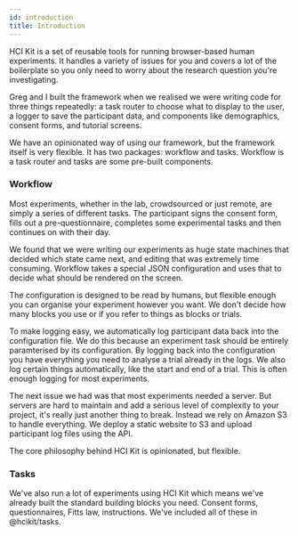 ```yaml
---
id: introduction
title: Introduction
---
```


HCI Kit is a set of reusable tools for running browser-based human experiments. It handles a variety of issues for you and covers a lot of the boilerplate so you only need to worry about the research question you're investigating.

Greg and I built the framework when we realised we were writing code for three things repeatedly: a task router to choose what to display to the user, a logger to save the participant data, and components like demographics, consent forms, and tutorial screens.

We have an opinionated way of using our framework, but the framework itself is very flexible. It has two packages: workflow and tasks. Workflow is a task router and tasks are some pre-built components.

### Workflow

Most experiments, whether in the lab, crowdsourced or just remote, are simply a series of different tasks. The participant signs the consent form, fills out a pre-questionnaire, completes some experimental tasks and then continues on with their day.

We found that we were writing our experiments as huge state machines that decided which state came next, and editing that was extremely time consuming. Workflow takes a special JSON configuration and uses that to decide what should be rendered on the screen.

The configuration is designed to be read by humans, but flexible enough you can organise your experiment however you want. We don't decide how many blocks you use or if you refer to things as blocks or trials.

To make logging easy, we automatically log participant data back into the configuration file. We do this because an experiment task should be entirely paramterised by its configuration. By logging back into the configuration you have everything you need to analyse a trial already in the logs. We also log certain things automatically, like the start and end of a trial. This is often enough logging for most experiments.

The next issue we had was that most experiments needed a server. But servers are hard to maintain and add a serious level of complexity to your project, it's really just another thing to break. Instead we rely on Amazon S3 to handle everything. We deploy a static website to S3 and upload participant log files using the API.

The core philosophy behind HCI Kit is opinionated, but flexible.

### Tasks

We've also run a lot of experiments using HCI Kit which means we've already built the standard building blocks you need. Consent forms, questionnaires, Fitts law, instructions. We've included all of these in @hcikit/tasks.
